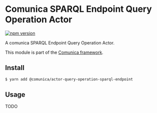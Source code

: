 # Comunica SPARQL Endpoint Query Operation Actor

[![npm version](https://badge.fury.io/js/%40comunica%2Factor-query-operation-sparql-endpoint.svg)](https://www.npmjs.com/package/@comunica/actor-query-operation-sparql-endpoint)

A comunica SPARQL Endpoint Query Operation Actor.

This module is part of the [Comunica framework](https://github.com/comunica/comunica).

## Install

```bash
$ yarn add @comunica/actor-query-operation-sparql-endpoint
```

## Usage

TODO

